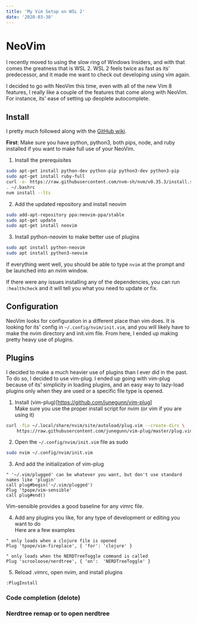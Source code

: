 ```yaml
---
title: 'My Vim Setup on WSL 2'
date: '2020-03-30'
---
```


# NeoVim

I recently moved to using the slow ring of Windows Insiders, and
with that comes the greatness that is WSL 2. WSL 2 feels twice as
fast as its' predecessor, and it made me want to check out developing
using vim again.

I decided to go with NeoVim this time, even with all of the new Vim 8
features, I really like a couple of the features that come along with
NeoVim. For instance, its' ease of setting up deoplete autocomplete.

## Install

I pretty much followed along with the [GitHub wiki](https://github.com/neovim/neovim/wiki/Installing-Neovim).

**First**: Make sure you have python, python3, both pips, node, and ruby installed
if you want to make full use of your NeoVim.
1. Install the prerequisites
```sh
sudo apt-get install python-dev python-pip python3-dev python3-pip
sudo apt-get install ruby-full
curl -o- https://raw.githubusercontent.com/nvm-sh/nvm/v0.35.3/install.sh | bash
. ~/.bashrc
nvm install --lts
```

2. Add the updated repository and install neovim
```sh
sudo add-apt-repository ppa:neovim-ppa/stable
sudo apt-get update
sudo apt-get install neovim
```

3. Install python-neovim to make better use of plugins
```sh
sudo apt install python-neovim
sudo apt install python3-neovim
```

If everything went well, you should be able to type `nvim` at the prompt and
be launched into an nvim window.

If there were any issues installing any of the dependencies, you can run
`:healthcheck` and it will tell you what you need to update or fix.

## Configuration
NeoVim looks for configuration in a different place than vim does. It
is looking for its' config in `~/.config/nvim/init.vim`, and you will
likely have to make the nvim directory and init.vim file. From here,
I ended up making pretty heavy use of plugins.

## Plugins
I decided to make a much heavier use of plugins than I ever did in the past. 
To do so, I decided to use vim-plug. I ended up going with vim-plug because of
its' simplicity in loading plugins, and an easy way to lazy-load plugins only
when they are used or a specific file type is opened.

1. Install (vim-plug)[https://github.com/junegunn/vim-plug]<br />
Make sure you use the proper install script for nvim (or vim if you are using it)
```sh
curl -fLo ~/.local/share/nvim/site/autoload/plug.vim --create-dirs \
    https://raw.githubusercontent.com/junegunn/vim-plug/master/plug.vim
```

2. Open the `~/.config/nvim/init.vim` file as sudo
```sh
sudo nvim ~/.config/nvim/init.vim
```

3. And add the initialization of vim-plug
```vim
" '~/.vim/plugged' can be whatever you want, but don't use standard names like 'plugin'
call plug#begin('~/.vim/plugged')
Plug 'tpope/vim-sensible'
call plug#end()
```

Vim-sensible provides a good baseline for any vimrc file.

4. Add any plugins you like, for any type of development or editing you want to do<br />
Here are a few examples
```vim
" only loads when a clojure file is opened
Plug 'tpope/vim-fireplace', { 'for': 'clojure' }
```
```vim
" only loads when the NERDTreeToggle command is called
Plug 'scrooloose/nerdtree', { 'on':  'NERDTreeToggle' }
```

5. Reload .vimrc, open nvim, and install plugins
```vim
:PlugInstall
```

### Code completion (delote)

### Nerdtree remap <C-n> or <C-o> to open nerdtree